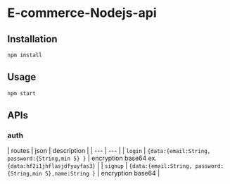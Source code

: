 # E-commerce-Nodejs-api

## Installation

```bash
npm install
```

## Usage

```bash
npm start
```

## APIs

### auth
| routes | json | description |
| --- | --- |
| `login` | `{data:{email:String, password:{String,min 5} }` | encryption base64 ex. `{data:hf2i1jhflasjdfyuyfas3}` |
| `signup` | `{data:{email:String, password:{String,min 5},name:String }` | encryption base64 |
